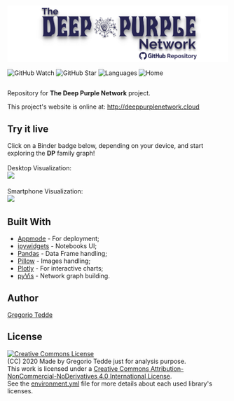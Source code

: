 ![The Deep Purple Network](https://raw.githubusercontent.com/greggtdd/DeepPurpleNetwork/master/app_images/dpnetwork_git_banner.png)

![GitHub Watch](https://img.shields.io/github/watchers/greggtdd/DeepPurpleNetwork?label=Watch&style=social)
![GitHub Star](https://img.shields.io/github/stars/greggtdd/DeepPurpleNetwork?style=social)
![Languages](https://img.shields.io/github/languages/count/greggtdd/DeepPurpleNetwork)
![Home](https://img.shields.io/website?up_message=online&url=https%3A%2F%2Fgreggtdd.github.io%2FDeepPurpleNetwork%2F)


##
Repository for **The Deep Purple Network** project.

This project's website is online at: <a href="http://deeppurplenetwork.cloud" target="_blank">http://deeppurplenetwork.cloud</a>

## Try it live
Click on a Binder badge below, depending on your device, and start exploring the **DP** family graph!<br>
<br>
Desktop Visualization:<br>
<a href="https://mybinder.org/v2/gh/greggtdd/DeepPurpleNetwork/master?urlpath=%2Fapps%2FDPNetworkDesktopApp.ipynb%3Fappmode_scroll%3D0" target="_blank"><img src="https://mybinder.org/badge_logo.svg"></a><br>
<br>
Smartphone Visualization:<br>
<a href="https://mybinder.org/v2/gh/greggtdd/DeepPurpleNetwork/master?urlpath=%2Fapps%2FDPNetworkMobileApp.ipynb%3Fappmode_scroll%3D0" target="_blank"><img src="https://mybinder.org/badge_logo.svg"></a>

## Built With

* <a href="https://github.com/oschuett/appmode" target="_blank">Appmode</a> - For deployment;
* <a href="https://github.com/jupyter-widgets/ipywidgets" target="_blank">ipywidgets</a> - Notebooks UI;
* <a href="https://pandas.pydata.org" target="_blank">Pandas</a> - Data Frame handling;
* <a href="https://github.com/python-pillow/Pillow" target="_blank">Pillow</a> - Images handling;
* <a href="https://plotly.com/python/" target="_blank">Plotly</a> - For interactive charts;
* <a href="https://github.com/WestHealth/pyvis" target="_blank">pyVis</a> - Network graph building.

## Author

<a href="https://github.com/greggtdd" target="_blank">Gregorio Tedde</a>

## License

<a rel="license" href="http://creativecommons.org/licenses/by-nc-nd/4.0/"><img alt="Creative Commons License" style="border-width:0" src="https://i.creativecommons.org/l/by-nc-nd/4.0/88x31.png" /></a><br />(CC) 2020 Made by Gregorio Tedde just for analysis purpose.<br>This work is licensed under a <a rel="license" href="http://creativecommons.org/licenses/by-nc-nd/4.0/">Creative Commons Attribution-NonCommercial-NoDerivatives 4.0 International License</a>.<br>
See the <a href="https://github.com/greggtdd/DeepPurpleNetwork/blob/master/environment.yml" target="_blank">environment.yml</a> file for more details about each used library's licenses.
